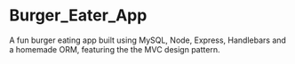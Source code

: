 # Burger_Eater_App
A fun burger eating app built using MySQL, Node, Express, Handlebars and a homemade ORM, featuring the the MVC design pattern.
